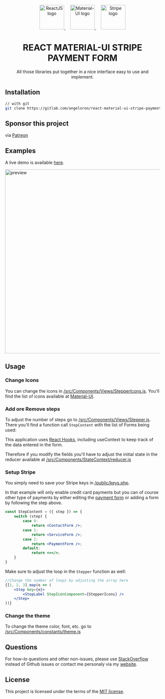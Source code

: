 <p align="center" >
  <a href="https://reactjs.org/" rel="noopener" target="_blank">
    <img height="80" src="https://upload.wikimedia.org/wikipedia/commons/a/a7/React-icon.svg" alt="ReactJS logo">
  </a>
    &nbsp;&nbsp;&nbsp;
  <a href="https://material-ui.com/" rel="noopener" target="_blank">
    <img height="80" src="https://material-ui.com/static/logo_raw.svg" alt="Material-UI logo">
  </a>
    &nbsp;&nbsp;&nbsp;
  <a href="https://stripe.com/" rel="noopener" target="_blank">
    <img height="80" src="https://upload.wikimedia.org/wikipedia/commons/b/ba/Stripe_Logo%2C_revised_2016.svg" alt="Stripe logo">
  </a>
</p>

<h1 align="center">REACT MATERIAL-UI STRIPE PAYMENT FORM</h1>

<div align="center">

All those libraries put together in a nice interface easy to use and implement.

</div>

## Installation

<!-- Available as an [npm package](https://www.npmjs.com/package/react-material-ui-stripe-payment-form). -->

```sh
// with git
git clone https://gitlab.com/angeloron/react-material-ui-stripe-payment-form
```

## Sponsor this project

via [Patreon](https://www.patreon.com/angeloron)

## Examples

A live demo is available [here](https://angeloron.gitlab.io/react-material-ui-stripe-payment-form/).

<img width="600px" src="./preview.gif" alt="preview">

## Usage

### Change Icons
You can change the icons in [/src/Components/Views/StepperIcons.js](/src/Components/Views/StepperIcons.js). You'll find the list of icons available at [Material-UI](https://material-ui.com/components/material-icons/).

### Add ore Remove steps
To adjust the number of steps go to [/src/Components/Views/Stepper.js](/src/Components/Views/Stepper.js). There you'll find a function call ```StepContent``` with the list of Forms being used:

This application uses [React Hooks](https://reactjs.org/docs/hooks-intro.html), including useContext to keep track of the data entered in the form.

Therefore if you modify the fields you'll have to adjust the initial state in the reducer available at [/src/Components/StateContext/reducer.js](/src/Components/StateContext/reducer.js)

### Setup Stripe

You simply need to save your Stripe keys in [/public/keys.php](/public/keys.php).

In that example will only enable credit card payments but you can of course other type of payments by either editing the [payment form](/src/Components/Views/Forms/PaymentForm.js) or adding a form by following the step above.

```jsx
const StepContent = ({ step }) => {
    switch (step) {
        case 0:
            return <ContactForm />;
        case 1:
            return <ServiceForm />;
        case 2:
            return <PaymentForm />;
        default:
            return <></>;
    }
}
```

Make sure to adjust the loop in the ```Stepper``` function as well:

```jsx
//Change the number of loops by adjusting the array here
{[1, 2, 3].map(e => (
    <Step key={e}>
        <StepLabel StepIconComponent={StepperIcons} />
    </Step>
))}
```
### Change the theme

To change the theme color, font, etc. go to [/src/Components/constants/theme.js](/src/Components/constants/theme.js)

## Questions

For *how-to* questions and other non-issues,
please use [StackOverflow](https://stackoverflow.com/questions/tagged/material-ui) instead of Github issues or contact me personaly via my [website](https://angeloron.com/contact).

## License

This project is licensed under the terms of the
[MIT license](/LICENSE).
